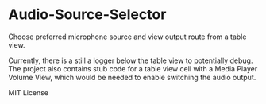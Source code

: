 # Audio-Source-Selector
Choose preferred microphone source and view output route from a table view.

Currently, there is a still a logger below the table view to potentially debug. The project also contains stub code for a table view cell with a Media Player Volume View, which would be needed to enable switching the audio output.

MIT License
